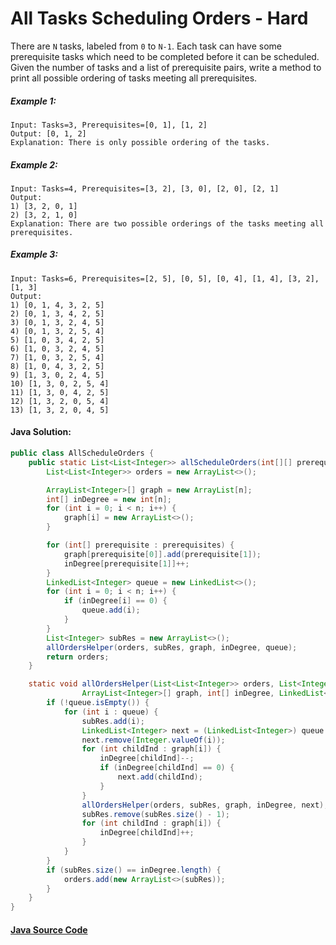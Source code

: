 # All Tasks Scheduling Orders - Hard
There are ```N``` tasks, labeled from ```0``` to ```N-1```. 
Each task can have some prerequisite tasks which need to be completed before it can be scheduled. 
Given the number of tasks and a list of prerequisite pairs, 
write a method to print all possible ordering of tasks meeting all prerequisites.

##### Example 1:

```
Input: Tasks=3, Prerequisites=[0, 1], [1, 2]
Output: [0, 1, 2]
Explanation: There is only possible ordering of the tasks.
```

##### Example 2:
```
Input: Tasks=4, Prerequisites=[3, 2], [3, 0], [2, 0], [2, 1]
Output: 
1) [3, 2, 0, 1]
2) [3, 2, 1, 0]
Explanation: There are two possible orderings of the tasks meeting all prerequisites.
```

##### Example 3:
```
Input: Tasks=6, Prerequisites=[2, 5], [0, 5], [0, 4], [1, 4], [3, 2], [1, 3]
Output: 
1) [0, 1, 4, 3, 2, 5]
2) [0, 1, 3, 4, 2, 5]
3) [0, 1, 3, 2, 4, 5]
4) [0, 1, 3, 2, 5, 4]
5) [1, 0, 3, 4, 2, 5]
6) [1, 0, 3, 2, 4, 5]
7) [1, 0, 3, 2, 5, 4]
8) [1, 0, 4, 3, 2, 5]
9) [1, 3, 0, 2, 4, 5]
10) [1, 3, 0, 2, 5, 4]
11) [1, 3, 0, 4, 2, 5]
12) [1, 3, 2, 0, 5, 4]
13) [1, 3, 2, 0, 4, 5]
```

#### Java Solution:
```java
public class AllScheduleOrders {
    public static List<List<Integer>> allScheduleOrders(int[][] prerequisites, int n) {
        List<List<Integer>> orders = new ArrayList<>();

        ArrayList<Integer>[] graph = new ArrayList[n];
        int[] inDegree = new int[n];
        for (int i = 0; i < n; i++) {
            graph[i] = new ArrayList<>();
        }

        for (int[] prerequisite : prerequisites) {
            graph[prerequisite[0]].add(prerequisite[1]);
            inDegree[prerequisite[1]]++;
        }
        LinkedList<Integer> queue = new LinkedList<>();
        for (int i = 0; i < n; i++) {
            if (inDegree[i] == 0) {
                queue.add(i);
            }
        }
        List<Integer> subRes = new ArrayList<>();
        allOrdersHelper(orders, subRes, graph, inDegree, queue);
        return orders;
    }

    static void allOrdersHelper(List<List<Integer>> orders, List<Integer> subRes,
                ArrayList<Integer>[] graph, int[] inDegree, LinkedList<Integer> queue) {
        if (!queue.isEmpty()) {
            for (int i : queue) {
                subRes.add(i);
                LinkedList<Integer> next = (LinkedList<Integer>) queue.clone();
                next.remove(Integer.valueOf(i));
                for (int childInd : graph[i]) {
                    inDegree[childInd]--;
                    if (inDegree[childInd] == 0) {
                        next.add(childInd);
                    }
                }
                allOrdersHelper(orders, subRes, graph, inDegree, next);
                subRes.remove(subRes.size() - 1);
                for (int childInd : graph[i]) {
                    inDegree[childInd]++;
                }
            }
        }
        if (subRes.size() == inDegree.length) {
            orders.add(new ArrayList<>(subRes));
        }
    }
}
```

#### [Java Source Code](../../../src/main/java/com/algorithm/graphdata/CourseScheduleIII.java)